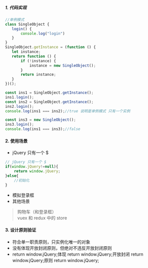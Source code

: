 ##### 1. 代码实现
 ```js
 //单例模式
class SingleObject {
    login() {
        console.log("login")
    }
}
SingleObject.getInstance = (function () {
    let instance;
    return function () {
        if (!instance) {
            instance = new SingleObject();
        }
        return instance;
    }
})();

const ins1 = SingleObject.getInstance();
ins1.login();
const ins2 = SingleObject.getInstance();
ins2.login();
console.log(ins1 === ins2);//true 说明是单例模式 只有一个实例

const ins3 = new SingleObject();
ins3.login();
console.log(ins1 === ins3);//false

 ```
#### 2. 使用场景
- jQuery 只有一个 $
```js
// jQuery 只有一个 $
if(window.jQuery!=null){
    return window.jQuery;
}else{
    //初始化
}
```
- 模拟登录框
- 其他场景 
>  购物车（和登录框）  
> vuex 和 redux 中的 store

#### 3. 设计原则验证
- 符合单一职责原则，只实例化唯一的对象
- 没有体现开放封闭原则，但绝对不违反开放封闭原则
- 
    return window.jQuery;体现
    return window.jQuery;开放封闭
    return window.jQuery;原则
    return window.jQuery;

